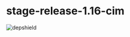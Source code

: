 # stage-release-1.16-cim
![depshield](https://depshield.sonatype.org/badges/depshield-prod/release-1.16-cim/depshield.svg)
